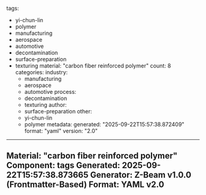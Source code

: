 tags:
  - yi-chun-lin
  - polymer
  - manufacturing
  - aerospace
  - automotive
  - decontamination
  - surface-preparation
  - texturing
material: "carbon fiber reinforced polymer"
count: 8
categories:
  industry:
    - manufacturing
    - aerospace
    - automotive
  process:
    - decontamination
    - texturing
  author:
    - surface-preparation
  other:
    - yi-chun-lin
    - polymer
metadata:
  generated: "2025-09-22T15:57:38.872409"
  format: "yaml"
  version: "2.0"

---
Material: "carbon fiber reinforced polymer"
Component: tags
Generated: 2025-09-22T15:57:38.873665
Generator: Z-Beam v1.0.0 (Frontmatter-Based)
Format: YAML v2.0
---